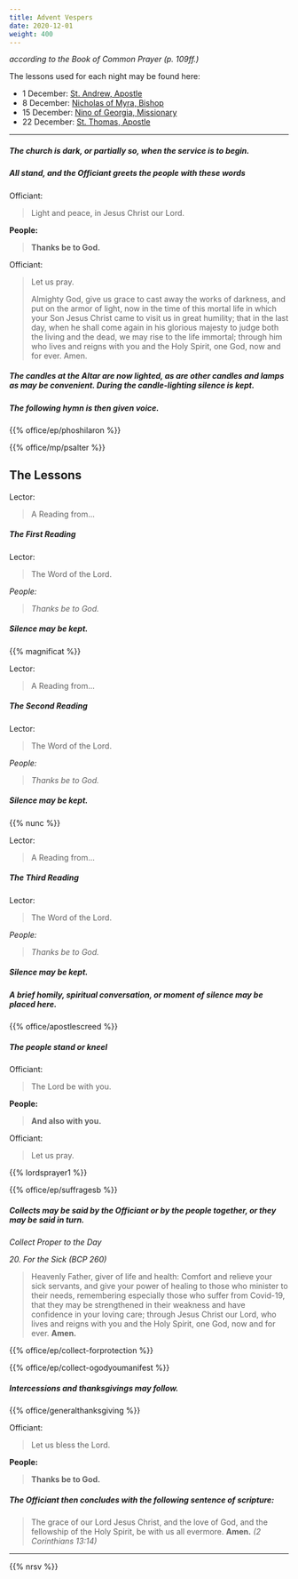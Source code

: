 ```yaml
---
title: Advent Vespers
date: 2020-12-01
weight: 400
---
```

_according to the Book of Common Prayer (p. 109ff.)_

The lessons used for each night may be found here:

- 1 December: [St. Andrew, Apostle](https://lectionarypage.net/YearABC/HolyDays/Andrew.html)
- 8 December: [Nicholas of Myra, Bishop](https://lectionarypage.net/LesserFF/Dec/Nicholas.html)
- 15 December: [Nino of Georgia, Missionary](https://lectionarypage.net/LesserFF/Dec/Nino.html)
- 22 December: [St. Thomas, Apostle](https://lectionarypage.net/YearABC/HolyDays/Thomas.html)

------------

##### The church is dark, or partially so, when the service is to begin.

##### All stand, and the Officiant greets the people with these words

Officiant:
> Light and peace, in Jesus Christ our Lord.

**People:**
> **Thanks be to God.**

Officiant:
> Let us pray.
>
> Almighty God, give us grace to cast away the works of darkness, and put on the armor of light, now in the time of this mortal life in which your Son Jesus Christ came to visit us in great humility; that in the last day, when he shall come again in his glorious majesty to judge both the living and the dead, we may rise to the life immortal; through him who lives and reigns with you and the Holy Spirit, one God, now and for ever. Amen.

##### The candles at the Altar are now lighted, as are other candles and lamps as may be convenient. During the candle-lighting silence is kept.

##### The following hymn is then given voice.

{{% office/ep/phoshilaron %}}

{{% office/mp/psalter %}}

## The Lessons
Lector:
> A Reading from...

##### The First Reading

Lector:
> The Word of the Lord.

*People:*
> *Thanks be to God.*

##### Silence may be kept.

{{% magnificat %}}

Lector:
> A Reading from...

##### The Second  Reading

Lector:
> The Word of the Lord.

*People:*
> *Thanks be to God.*

##### Silence may be kept.

{{% nunc %}}

Lector:
> A Reading from...

##### The Third Reading

Lector:
> The Word of the Lord.

*People:*
> *Thanks be to God.*

##### Silence may be kept.

##### A brief homily, spiritual conversation, or moment of silence may be placed here.

{{% office/apostlescreed %}}


##### The people stand or kneel
Officiant:
> The Lord be with you.

**People:**
> **And also with you.**

Officiant:
> Let us pray.

{{% lordsprayer1 %}}

{{% office/ep/suffragesb %}}

##### Collects may be said by the Officiant or by the people together, or they may be said in turn.

_Collect Proper to the Day_

_20. For the Sick (BCP 260)_
> Heavenly Father, giver of life and health: Comfort and relieve your sick servants, and give your power of healing to those who minister to their needs, remembering especially those who suffer from Covid-19, that they may be strengthened in their weakness and have confidence in your loving care; through Jesus Christ our Lord, who lives and reigns with you and the Holy Spirit, one God, now and for ever.  **Amen.**

{{% office/ep/collect-forprotection %}}

{{% office/ep/collect-ogodyoumanifest %}}

##### Intercessions and thanksgivings may follow.

{{% office/generalthanksgiving %}}

Officiant:
> Let us bless the Lord.

**People:**
> **Thanks be to God.**

##### The Officiant then concludes with the following sentence of scripture:
> The grace of our Lord Jesus Christ, and the love of God, and the fellowship of the Holy Spirit, be with us all evermore.
**Amen.** _(2 Corinthians 13:14)_

--------------

{{% nrsv %}}
